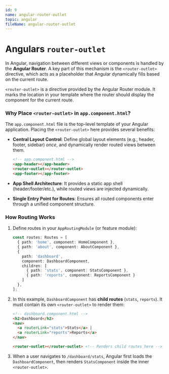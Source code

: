 ```yaml
---
id: 9
name: angular-router-outlet
topic: angular
fileName: angular-router-outlet
---
```


# Angulars `router-outlet`

In Angular, navigation between different views or components is handled by the **Angular Router**. A
key part of this mechanism is the `<router-outlet>` directive, which acts as a placeholder that
Angular dynamically fills based on the current route.

`<router-outlet>` is a directive provided by the Angular Router module. It marks the location in
your template where the router should display the component for the current route.

### Why Place `<router-outlet>` in `app.component.html`?

The `app.component.html` file is the top-level template of your Angular application. Placing the
`<router-outlet>` here provides several benefits:

- **Central Layout Control**: Define global layout elements (e.g., header, footer, sidebar) *once*,
  and dynamically render routed views between them.

  ```html
  <!-- app.component.html -->
  <app-header></app-header>
  <router-outlet></router-outlet>
  <app-footer></app-footer>
  ```

- **App Shell Architecture**: It provides a static app shell (header/footer/etc.), while routed
  views are injected dynamically.

- **Single Entry Point for Routes**: Ensures all routed components enter through a unified component
  structure.

### How Routing Works

1. Define routes in your `AppRoutingModule` (or feature module):

   ```ts
   const routes: Routes = [
     { path: 'home', component: HomeComponent },
     { path: 'about', component: AboutComponent },
     {
       path: 'dashboard',
       component: DashboardComponent,
       children: [
         { path: 'stats', component: StatsComponent },
         { path: 'reports', component: ReportsComponent }
       ]
     },
   ];
   ```

2. In this example, `DashboardComponent` has **child routes** (`stats`, `reports`). It must contain
   its own `<router-outlet>` to render them:

   ```html
   <!-- dashboard.component.html -->
   <h2>Dashboard</h2>
   <nav>
     <a routerLink="stats">Stats</a> |
     <a routerLink="reports">Reports</a>
   </nav>

   <router-outlet></router-outlet> <!-- Renders child routes here -->
   ```

3. When a user navigates to `/dashboard/stats`, Angular first loads the `DashboardComponent`, then
   renders `StatsComponent` inside the inner `<router-outlet>`.
